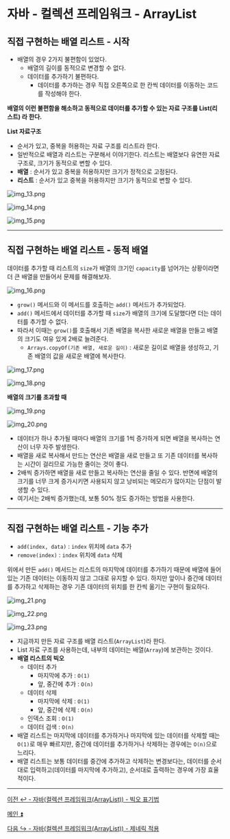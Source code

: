 # 자바 - 컬렉션 프레임워크 - ArrayList

## 직접 구현하는 배열 리스트 - 시작

- 배열의 경우 2가지 불편함이 있었다.
  - 배열의 길이를 동적으로 변경할 수 없다.
  - 데이터를 추가하기 불편하다.
    - 데이터를 추가하는 경우 직접 오른쪽으로 한 칸씩 데이터를 이동하는 코드를 작성해야 한다.

**배열의 이런 불편함을 해소하고 동적으로 데이터를 추가할 수 있는 자료 구조를 List(리스트) 라 한다.**

**List 자료구조**
- 순서가 있고, 중복을 허용하는 자료 구조를 리스트라 한다.
- 일반적으로 배열과 리스트는 구분해서 이야기한다. 리스트는 배열보다 유연한 자료 구조로, 크기가 동적으로 변할 수 있다.
- **배열** : 순서가 있고 중복을 허용하지만 크기가 정적으로 고정된다.
- **리스트** : 순서가 있고 중복을 허용하지만 크기가 동적으로 변할 수 있다.

![img_13.png](image/img_13.png)

![img_14.png](image/img_14.png)

![img_15.png](image/img_15.png)

--- 

## 직접 구현하는 배열 리스트 - 동적 배열

데이터를 추가할 때 리스트의 `size`가 배열의 크기인 `capacity`를 넘어가는 상황이라면 더 큰 배열을 만들어서 문제를 해결해보자.

![img_16.png](image/img_16.png)

- `grow()` 메서드와 이 메서드를 호출하는 `add()` 메서드가 추가되었다.
- `add()` 메서드에서 데이터를 추가할 때 `size`가 배열의 크기에 도달했다면 더는 데이터를 추가할 수 없다.
- 따라서 이때는 `grow()`를 호출해서 기존 배열을 복사한 새로운 배열을 만들고 배열의 크기도 여유 있게 2배로 늘려준다.
  - `Arrays.copyOf(기존 배열, 새로운 길이)` : 새로운 길이로 배열을 생성하고, 기존 배열의 값을 새로운 배열에 복사한다.

![img_17.png](image/img_17.png)

![img_18.png](image/img_18.png)

**배열의 크기를 초과할 때**

![img_19.png](image/img_19.png)

![img_20.png](image/img_20.png)

- 데이터가 하나 추가될 때마다 배열의 크기를 1씩 증가하게 되면 배열을 복사하는 연산이 너무 자주 발생한다.
- 배열을 새로 복사해서 만드는 연산은 배열을 새로 만들고 또 기존 데이터를 복사하는 시간이 걸리므로 가능한 줄이는 것이 좋다.
- 2배씩 증가하면 배열을 새로 만들고 복사하는 연산을 줄일 수 있다. 반면에 배열의 크기를 너무 크게 증가시키면 사용되지 않고 낭비되는 메모리가 많아지는 단점이 발생할 수 있다.
- 여기서는 2배씩 증가했는데, 보통 50% 정도 증가하는 방법을 사용한다.

---

## 직접 구현하는 배열 리스트 - 기능 추가

- `add(index, data)` : `index` 위치에 `data` 추가
- `remove(index)` : `index` 위치에 `data` 삭제

위에서 만든 `add()` 메서드는 리스트의 마지막에 데이터를 추가하기 때문에 배열에 들어있는 기존 데이터는 이동하지 않고 그대로 유지할 수 있다.
하지만 앞이나 중간에 데이터를 추가하고 삭제하는 경우 기존 데이터의 위치를 한 칸씩 옮기는 구현이 필요하다.

![img_21.png](image/img_21.png)

![img_22.png](image/img_22.png)

![img_23.png](image/img_23.png)

- 지금까지 만든 자료 구조를 배열 리스트(`ArrayList`)라 한다.
- List 자료 구조를 사용하는데, 내부의 데이터는 배열(`Array`)에 보관하는 것이다.
- **배열 리스트의 빅오**
  - 데이터 추가
    - 마지막에 추가 : `O(1)`
    - 앞, 중간에 추가 : `O(n)`
  - 데이터 삭제
    - 마지막에 삭제 : `O(1)`
    - 앞, 중간에 삭제 : `O(n)`
  - 인덱스 조회 : `O(1)`
  - 데이터 검색 : `O(n)`
- 배열 리스트는 마지막에 데이터를 추가하거나 마지막에 있는 데이터를 삭제할 때는 `O(1)`로 매우 빠르지만, 중간에 데이터를 추가하거나 삭제하는 경우에는 `O(n)`으로 느리다.
- 배열 리스트는 보통 데이터를 중간에 추가하고 삭제하는 변경보다는, 데이터를 순서대로 입력하고(데이터를 마지막에 추가하고), 순서대로 출력하는 경우에 가장 효율적이다.

---

[이전 ↩️ - 자바(컬렉션 프레임워크(ArrayList)) - 빅오 표기법]()

[메인 ⏫](https://github.com/genesis12345678/TIL/blob/main/Java/mid_2/Main.md)

[다음 ↪️ - 자바(컬렉션 프레임워크(ArrayList)) - 제네릭 적용]()